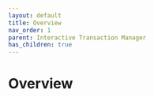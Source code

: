 ```yaml
---
layout: default
title: Overview
nav_order: 1
parent: Interactive Transaction Manager
has_children: true
---
```

# Overview
